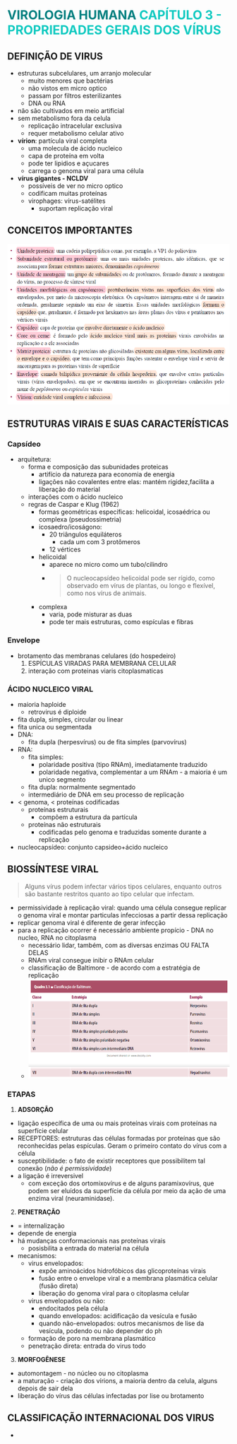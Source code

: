 # <span style="color:teal">**VIROLOGIA HUMANA**</span> <span style="color:#12cac1">CAPÍTULO 3 - PROPRIEDADES GERAIS DOS VÍRUS</span>

## DEFINIÇÃO DE VIRUS

- estruturas subcelulares, um arranjo molecular
    - muito menores que bactérias
    - não vistos em micro optico
    - passam por filtros esterilizantes
    - DNA ou RNA
- não são cultivados em meio artificial
- sem metabolismo fora da celula
    - replicação intracelular exclusiva
    - requer metabolismo celular ativo
- **vírion**: partícula viral completa
    - uma molecula de ácido nucleico
    - capa de proteína em volta
    - pode ter lipidios e açucares
    - carrega o genoma viral para uma célula
- **vírus gigantes - NCLDV**
    - possíveis de ver no micro optico
    - codificam muitas proteínas
    - virophages: vírus-satélites
        - suportam replicação viral

## CONCEITOS IMPORTANTES

![imagem](./assets/definicoes_virologia.png)

## ESTRUTURAS VIRAIS E SUAS CARACTERÍSTICAS
### Capsídeo

- arquitetura:
    - forma e composição das subunidades proteicas
        - artifício da natureza para economia de energia
        - ligações não covalentes entre elas: mantém rigidez,facilita a liberação do material
    - interações com o ácido nucleico
    - regras de Caspar e Klug (1962)
        - formas geométricas específicas: helicoidal, icosaédrica ou complexa (pseudossimetria)
        - icosaedro/icoságono:
            - 20 triângulos equiláteros
                - cada um com 3 protômeros
            - 12 vértices
        - helicoidal
            - aparece no micro como um tubo/cilindro
            - > O nucleocapsídeo helicoidal pode ser rígido, como observado em vírus de plantas, ou longo e flexível, como nos vírus de animais.
        - complexa
            - varia, pode misturar as duas
            - pode ter mais estruturas, como espículas e fibras

### Envelope

- brotamento das membranas celulares (do hospedeiro)
    1. ESPÍCULAS VIRADAS PARA MEMBRANA CELULAR
    2. interação com proteinas viaris citoplasmaticas

### ÁCIDO NUCLEICO VIRAL 

- maioria haploide
    - retrovirus é diploide
- fita dupla, simples, circular ou linear
- fita unica ou segmentada
- DNA:
    - fita dupla (herpesvírus) ou de fita simples (parvovírus)
- RNA:
    - fita simples:
        - polaridade positiva (tipo RNAm), imediatamente traduzido
        - polaridade negativa, complementar a um RNAm - a maioria é um unico segmento
    - fita dupla: normalmente segmentado
    - intermediário de DNA em seu processo de replicação
- < genoma, < proteínas codificadas
    - proteínas estruturais
        - compõem a estrutura da partícula
    - proteínas não estruturais
        - codificadas pelo genoma e traduzidas somente durante a replicação
- nucleocapsídeo: conjunto capsideo+ácido nucleico

## BIOSSÍNTESE VIRAL

> Alguns vírus podem infectar vários
tipos celulares, enquanto outros são bastante restritos quanto ao tipo celular que infectam.

- permissividade à replicação viral: quando uma célula consegue replicar o genoma viral e montar particulas infecciosas a partir dessa replicação
- replicar genoma viral é diferente de gerar infecção
- para a replicação ocorrer é necessário ambiente propício - DNA no nucleo, RNA no citoplasma
    - necessário lidar, também, com as diversas enzimas OU FALTA DELAS
    - RNAm viral consegue inibir o RNAm celular
    - classificação de Baltimore - de acordo com a estratégia de replicação
    - ![imagem](./assets/classificacao_baltimore.png)

### ETAPAS
1. **ADSORÇÃO**

- ligação específica de uma ou mais proteínas virais com proteínas na superfície celular
- RECEPTORES: estruturas das células formadas por proteínas que são reconhecidas pelas espículas. Geram o primeiro contato do vírus com a célula
- susceptibilidade: o fato de existir receptores que possibilitem tal conexão (_não é permissividade_)
- a ligação é irreversivel
    - com exceção
dos ortomixovírus e de alguns paramixovírus, que podem ser eluídos da superfície da célula por
meio da ação de uma enzima viral (neuraminidase).

2. **PENETRAÇÃO**

- = internalização
- depende de energia
- há mudanças conformacionais nas proteínas virais
    - posisbilita a entrada do material na célula
- mecanismos:
    - virus envelopados:
        - expõe aminoácidos hidrofóbicos das glicoproteínas virais
        - fusão entre o envelope viral e a membrana plasmática celular (fusão direta)
        - liberação do genoma viral para o citoplasma celular
    - virus envelopados ou não:
        - endocitados pela célula
        - quando envelopados: acidificação da vesícula e fusão
        - quando não-envelopados: outros mecanismos de lise da vesícula, podendo ou não depender do ph
    - formação de poro na membrana plasmático
    - penetração direta: entrada do virus todo

3. **MORFOGÊNESE**

- automontagem - no núcleo ou no citoplasma
- a maturação - criação dos vírions, a maioria dentro da celula, alguns depois de sair dela
- liberação do vírus das células infectadas por lise ou brotamento

## CLASSIFICAÇÃO INTERNACIONAL DOS VIRUS

- 

